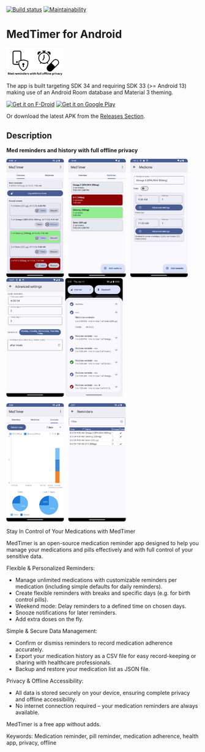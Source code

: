 [![Build status](https://github.com/Futsch1/medTimer/actions/workflows/android.yml/badge.svg)](https://github.com/Futsch1/medTimer/actions/workflows/android.yml)
[![Maintainability](https://api.codeclimate.com/v1/badges/7239138d83361232bba9/maintainability)](https://codeclimate.com/github/Futsch1/medTimer/maintainability)

# MedTimer for Android

<img src="app/src/main/play/listings/en-US/graphics/feature-graphic/1.png" width="150" />

The app is built targeting SDK 34 and requiring SDK 33 (>= Android 13) making use of an Android Room
database and Material 3 theming.

[<img src="https://fdroid.gitlab.io/artwork/badge/get-it-on.png"
alt="Get it on F-Droid"
height="80">](https://f-droid.org/packages/com.futsch1.medtimer/)
[<img src="https://play.google.com/intl/en_us/badges/images/generic/en-play-badge.png"
alt="Get it on Google Play"
height="80">](https://play.google.com/store/apps/details?id=com.futsch1.medtimer)

Or download the latest APK from
the [Releases Section](https://github.com/Futsch1/medTimer/releases/latest).

## Description

**Med reminders and history with full offline privacy**

<p float="left">
  <img src="app/src/main/play/listings/en-US/graphics/phone-screenshots/1.png" width="150" />
  &nbsp;
  <img src="app/src/main/play/listings/en-US/graphics/phone-screenshots/2.png" width="150" /> 
  &nbsp;
  <img src="app/src/main/play/listings/en-US/graphics/phone-screenshots/3.png" width="150" />
  &nbsp;
  <img src="app/src/main/play/listings/en-US/graphics/phone-screenshots/4.png" width="150" />

  <img src="app/src/main/play/listings/en-US/graphics/phone-screenshots/5.png" width="150" />
</p>
<p float="left">
  <img src="app/src/main/play/listings/en-US/graphics/phone-screenshots/6.png" width="150" />
  &nbsp;
  <img src="app/src/main/play/listings/en-US/graphics/phone-screenshots/7.png" width="150" /> 
</p>

Stay In Control of Your Medications with MedTimer

MedTimer is an open-source medication reminder app designed to help you manage your medications and
pills effectively and with full control of your sensitive data.

Flexible & Personalized Reminders:

- Manage unlimited medications with customizable reminders per medication (including simple defaults
  for daily reminders).
- Create flexible reminders with breaks and specific days (e.g. for birth control pills).
- Weekend mode: Delay reminders to a defined time on chosen days.
- Snooze notifications for later reminders.
- Add extra doses on the fly.

Simple & Secure Data Management:

- Confirm or dismiss reminders to record medication adherence accurately.
- Export your medication history as a CSV file for easy record-keeping or sharing with healthcare
  professionals.
- Backup and restore your medication list as JSON file.

Privacy & Offline Accessibility:

- All data is stored securely on your device, ensuring complete privacy and offline accessibility.
- No internet connection required – your medication reminders are always available.

MedTimer is a free app without adds.

Keywords: Medication reminder, pill reminder, medication adherence, health app, privacy, offline
